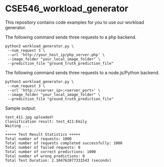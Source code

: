 # CSE546_workload_generator

This repository contains code examples for you to use our workload generator.

The following command sends three requests to a php backend.
```
python3 workload_generator.py \
 --num_request 3 \
 --url 'http://your_host_ip/php_server.php' \
 --image_folder "your_local_image_folder" \
 --prediction_file "ground_truth_prediction_file"
```

The following command sends three requests to a node.js/Python backend.
```
python3 workload_generator.py \
 --num_request 3 \
 --url 'http://<server_ip>:<server_port>' \
 --image_folder "your_local_image_folder" \
 --prediction_file "ground_truth_prediction_file"
```

Sample output:
```
test_411.jpg uploaded!
Classification result: test_411:Emily
Waiting ...
.
+++++ Test Result Statistics +++++
Total number of requests: 1000
Total number of requests completed successfully: 1000
Total number of failed requests: 0
Total number of correct predictions: 1000
Total number of wrong predictions: 0
Total Test Duration: 2.104762077331543 (seconds)
```
